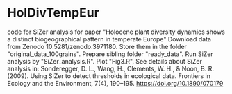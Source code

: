 # HolDivTempEur
code for SiZer analysis for paper "Holocene plant diversity dynamics shows a distinct biogeographical pattern in temperate Europe"
Download data from Zenodo 10.5281/zenodo.3971180.
Store them in the folder "original_data_100grains".
Prepare sibling folder "ready_data".
Run SiZer analysis by "SiZer_analysis.R".
Plot "Fig3.R".
See details about SiZer analysis in:
Sonderegger, D. L., Wang, H., Clements, W. H., & Noon, B. R. (2009). Using SiZer to detect thresholds in ecological data. Frontiers in Ecology and the Environment, 7(4), 190–195. https://doi.org/10.1890/070179


